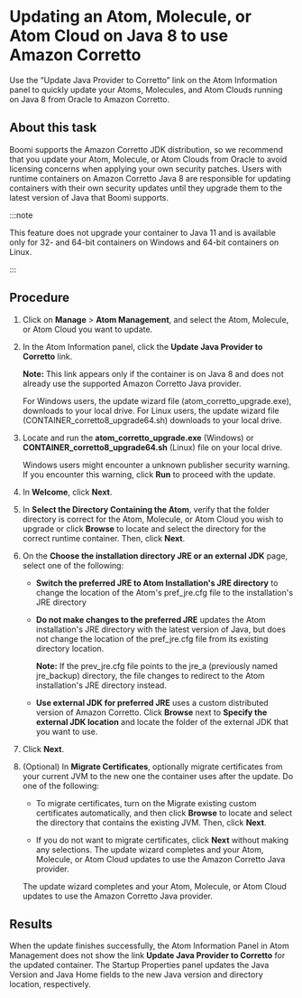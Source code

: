 # Updating an Atom, Molecule, or Atom Cloud on Java 8 to use Amazon Corretto 

<head>
  <meta name="guidename" content="Integration"/>
  <meta name="context" content="GUID-b609473b-0345-4be4-8aaa-3965d43589e5"/>
</head>


Use the “Update Java Provider to Corretto” link on the Atom Information panel to quickly update your Atoms, Molecules, and Atom Clouds running on Java 8 from Oracle to Amazon Corretto.

## About this task

Boomi supports the Amazon Corretto JDK distribution, so we recommend that you update your Atom, Molecule, or Atom Clouds from Oracle to avoid licensing concerns when applying your own security patches. Users with runtime containers on Amazon Corretto Java 8 are responsible for updating containers with their own security updates until they upgrade them to the latest version of Java that Boomi supports.

:::note

This feature does not upgrade your container to Java 11 and is available only for 32- and 64-bit containers on Windows and 64-bit containers on Linux.

:::
## Procedure

1. Click on **Manage** > **Atom Management**, and select the Atom, Molecule, or Atom Cloud you want to update.

2. In the Atom Information panel, click the **Update Java Provider to Corretto** link. 

   **Note:** This link appears only if the container is on Java 8 and does not already use the supported Amazon Corretto Java provider.

   For Windows users, the update wizard file (atom_corretto_upgrade.exe), downloads to your local drive. For Linux users, the update wizard file (CONTAINER_corretto8_upgrade64.sh) downloads to your local drive.

3. Locate and run the **atom_corretto_upgrade.exe** (Windows) or **CONTAINER_corretto8_upgrade64.sh** (Linux) file on your local drive.

    Windows users might encounter a unknown publisher security warning. If you encounter this warning, click **Run** to proceed with the update.

4. In **Welcome**, click **Next**.

5. In **Select the Directory Containing the Atom**, verify that the folder directory is correct for the Atom, Molecule, or Atom Cloud you wish to upgrade or click **Browse** to locate and select the directory for the correct runtime container. Then, click **Next**.

6. On the **Choose the installation directory JRE or an external JDK** page, select one of the following:

    - **Switch the preferred JRE to Atom Installation's JRE directory** to change the location of the Atom's pref_jre.cfg file to the installation's JRE directory
    - **Do not make changes to the preferred JRE** updates the Atom installation's JRE directory with the latest version of Java, but does not change the location of the pref_jre.cfg file from its existing directory location.

        **Note:** If the prev_jre.cfg file points to the jre_a (previously named jre_backup) directory, the file changes to redirect to the Atom installation's JRE directory instead.

    - **Use external JDK for preferred JRE** uses a custom distributed version of Amazon Corretto. Click **Browse** next to **Specify the external JDK location** and locate the folder of the external JDK that you want to use.

7. Click **Next**.

8. (Optional) In **Migrate Certificates**, optionally migrate certificates from your current JVM to the new one the container uses after the update. Do one of the following:

    - To migrate certificates, turn on the Migrate existing custom certificates automatically, and then click **Browse** to locate and select the directory that contains the existing JVM. Then, click **Next**.
  
    - If you do not want to migrate certificates, click **Next** without making any selections.
    The update wizard completes and your Atom, Molecule, or Atom Cloud updates to use the Amazon Corretto Java provider.

    The update wizard completes and your Atom, Molecule, or Atom Cloud updates to use the Amazon Corretto Java provider.


## Results

When the update finishes successfully, the Atom Information Panel in Atom Management does not show the link **Update Java Provider to Corretto** for the updated container. The Startup Properties panel updates the Java Version and Java Home fields to the new Java version and directory location, respectively.